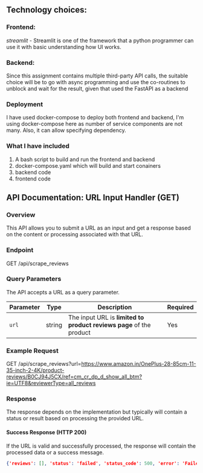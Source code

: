 ## Technology choices:

### Frontend: 

_streamlit_ - Streamlit is one of the framework  that a python programmer can use it with basic understanding how UI works.

### Backend:

Since this assignment contains multiple third-party API calls, the suitable choice will be to go with async programming
and use the co-routines to unblock and wait for the result, given that used the FastAPI as a backend

### Deployment
I have used docker-compose to deploy both frontend and backend, I'm using docker-compose here as number of service 
components are not many. Also, it can allow specifying dependency.

### What I have included
1. A bash script to build and run the frontend and backend
2. docker-compose.yaml which will build and start conainers
3. backend code 
4. frontend code

## API Documentation: URL Input Handler (GET)

### Overview

This API allows you to submit a URL as an input and get a response based on the content or processing associated with that URL.

### Endpoint
GET /api/scrape_reviews
### Query Parameters

The API accepts a URL as a query parameter.

| Parameter  | Type   | Description                                                     | Required |
|------------|--------|-----------------------------------------------------------------|----------|
| `url`      | string | The input URL is **limited to product reviews page** of the product | Yes      |

### Example Request
GET /api/scrape_reviews?url=https://www.amazon.in/OnePlus-28-85cm-11-35-inch-2-4K/product-reviews/B0CJ94J5CX/ref=cm_cr_dp_d_show_all_btm?ie=UTF8&reviewerType=all_reviews


### Response

The response depends on the implementation but typically will contain a status or result based on processing the provided URL.

#### Success Response (HTTP 200)

If the URL is valid and successfully processed, the response will contain the processed data or a success message.

```json
{'reviews': [], 'status': 'failed', 'status_code': 500, 'error': 'Failed to scrape the reviews due to internal error'}
